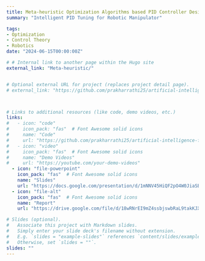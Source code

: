```yaml
---
title: Meta-heuristic Optimization Algorithms based PID Controller Design for a 5-DOF Robotic Manipulator
summary: "Intelligent PID Tuning for Robotic Manipulator"

tags:
- Optimization
- Control Theory
- Robotics
date: "2024-06-15T00:00:00Z"

# # Internal link to another page within the Hugo site
external_link: "Meta-heuristic/"


# Optional external URL for project (replaces project detail page).
# external_link: "https://github.com/prakharrathi25/artificial-intelligence-for-trading"



# Links to additional resources (like code, demo videos, etc.)
links:
#   - icon: "code"
#     icon_pack: "fas"  # Font Awesome solid icons
#     name: "Code"
#     url: "https://github.com/prakharrathi25/artificial-intelligence-for-trading"
#   - icon: "video"
#     icon_pack: "fas"  # Font Awesome solid icons
#     name: "Demo Videos"
#     url: "https://youtube.com/your-demo-videos"
  - icon: "file-powerpoint"
    icon_pack: "fas"  # Font Awesome solid icons
    name: "Slides"
    url: "https://docs.google.com/presentation/d/1mNNV45HiQF2pO4W0JiaSBDtBOCeQccra/edit#slide=id.p1"
  - icon: "file-alt"
    icon_pack: "fas"  # Font Awesome solid icons
    name: "Report"
    url: "https://drive.google.com/file/d/18wRNrEI9mZ4ssbjswbRaL9takKJXozxU/view"

# Slides (optional).
#   Associate this project with Markdown slides.
#   Simply enter your slide deck's filename without extension.
#   E.g. `slides = "example-slides"` references `content/slides/example-slides.md`.
#   Otherwise, set `slides = ""`.
slides: ""
---
```

